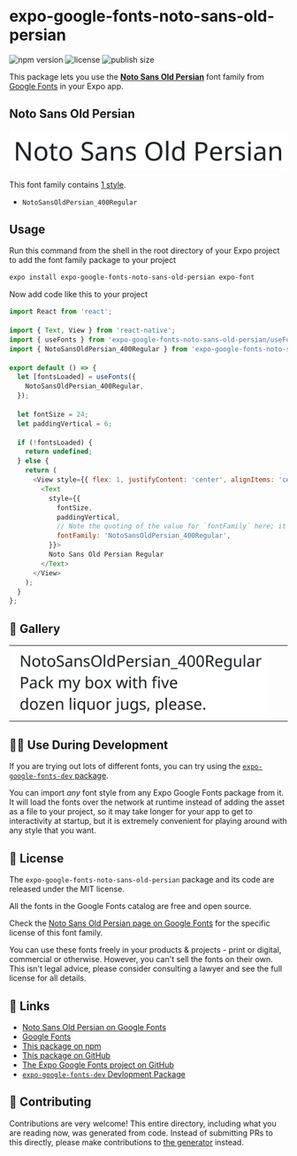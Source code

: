 # expo-google-fonts-noto-sans-old-persian

![npm version](https://flat.badgen.net/npm/v/expo-google-fonts-noto-sans-old-persian)
![license](https://flat.badgen.net/github/license/expo/google-fonts)
![publish size](https://flat.badgen.net/packagephobia/install/expo-google-fonts-noto-sans-old-persian)

This package lets you use the [**Noto Sans Old Persian**](https://fonts.google.com/specimen/Noto+Sans+Old+Persian) font family from [Google Fonts](https://fonts.google.com/) in your Expo app.

## Noto Sans Old Persian

![Noto Sans Old Persian](./font-family.png)

This font family contains [1 style](#-gallery).

- `NotoSansOldPersian_400Regular`

## Usage

Run this command from the shell in the root directory of your Expo project to add the font family package to your project
```sh
expo install expo-google-fonts-noto-sans-old-persian expo-font
```

Now add code like this to your project
```js
import React from 'react';

import { Text, View } from 'react-native';
import { useFonts } from 'expo-google-fonts-noto-sans-old-persian/useFonts';
import { NotoSansOldPersian_400Regular } from 'expo-google-fonts-noto-sans-old-persian/400Regular';

export default () => {
  let [fontsLoaded] = useFonts({
    NotoSansOldPersian_400Regular,
  });

  let fontSize = 24;
  let paddingVertical = 6;

  if (!fontsLoaded) {
    return undefined;
  } else {
    return (
      <View style={{ flex: 1, justifyContent: 'center', alignItems: 'center' }}>
        <Text
          style={{
            fontSize,
            paddingVertical,
            // Note the quoting of the value for `fontFamily` here; it expects a string!
            fontFamily: 'NotoSansOldPersian_400Regular',
          }}>
          Noto Sans Old Persian Regular
        </Text>
      </View>
    );
  }
};

```

## 🔡 Gallery


||||
|-|-|-|
|![NotoSansOldPersian_400Regular](.//400Regular/NotoSansOldPersian_400Regular.ttf.png)||||


## 👩‍💻 Use During Development

If you are trying out lots of different fonts, you can try using the [`expo-google-fonts-dev` package](https://github.com/freeboub/google-fonts/tree/master/font-packages/dev#readme).

You can import *any* font style from any Expo Google Fonts package from it. It will load the fonts
over the network at runtime instead of adding the asset as a file to your project, so it may take longer
for your app to get to interactivity at startup, but it is extremely convenient
for playing around with any style that you want.

## 📖 License

The `expo-google-fonts-noto-sans-old-persian` package and its code are released under the MIT license.

All the fonts in the Google Fonts catalog are free and open source.

Check the [Noto Sans Old Persian page on Google Fonts](https://fonts.google.com/specimen/Noto+Sans+Old+Persian) for the specific license of this font family.

You can use these fonts freely in your products & projects - print or digital, commercial or otherwise. However, you can't sell the fonts on their own. This isn't legal advice, please consider consulting a lawyer and see the full license for all details.

## 🔗 Links

- [Noto Sans Old Persian on Google Fonts](https://fonts.google.com/specimen/Noto+Sans+Old+Persian)
- [Google Fonts](https://fonts.google.com/)
- [This package on npm](https://www.npmjs.com/package/expo-google-fonts-noto-sans-old-persian)
- [This package on GitHub](https://github.com/freeboub/google-fonts/tree/master/font-packages/noto-sans-old-persian)
- [The Expo Google Fonts project on GitHub](https://github.com/freeboub/google-fonts)
- [`expo-google-fonts-dev` Devlopment Package](https://github.com/freeboub/google-fonts/tree/master/font-packages/dev)

## 🤝 Contributing

Contributions are very welcome! This entire directory, including what you are reading now, was generated from code. Instead of submitting PRs to this directly, please make contributions to [the generator](https://github.com/freeboub/google-fonts/tree/master/packages/generator) instead.
